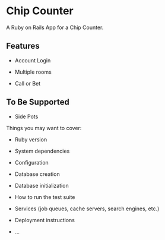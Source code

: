 # Chip Counter

A Ruby on Rails App for a Chip Counter.

## Features

* Account Login

* Multiple rooms

* Call or Bet

## To Be Supported

* Side Pots

Things you may want to cover:

* Ruby version

* System dependencies

* Configuration

* Database creation

* Database initialization

* How to run the test suite

* Services (job queues, cache servers, search engines, etc.)

* Deployment instructions

* ...
